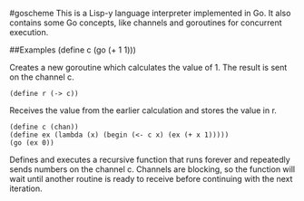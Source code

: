 #goscheme
This is a Lisp-y language interpreter implemented in Go. It also contains some Go concepts, like channels and goroutines for concurrent execution.

##Examples
    (define c (go (+ 1 1)))

Creates a new goroutine which calculates the value of 1. The result is sent on the channel c.

    (define r (-> c))

Receives the value from the earlier calculation and stores the value in r.

    (define c (chan))
    (define ex (lambda (x) (begin (<- c x) (ex (+ x 1)))))
    (go (ex 0))

Defines and executes a recursive function that runs forever and repeatedly sends numbers on the channel c. Channels are blocking, so the function will wait until another routine is ready to receive before continuing with the next iteration.
